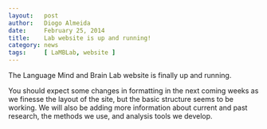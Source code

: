 ```yaml
---
layout:   post
author:   Diogo Almeida
date:     February 25, 2014
title:    Lab website is up and running!
category: news
tags:     [ LaMBLab, website ]
---
```


The Language Mind and Brain Lab website is finally up and running. 

<!-- more -->

You should expect some changes in formatting in the next coming weeks as we finesse the layout of the site, but the basic structure seems to be working. We will also be adding more information about current and past research, the methods we use, and analysis tools we develop.
